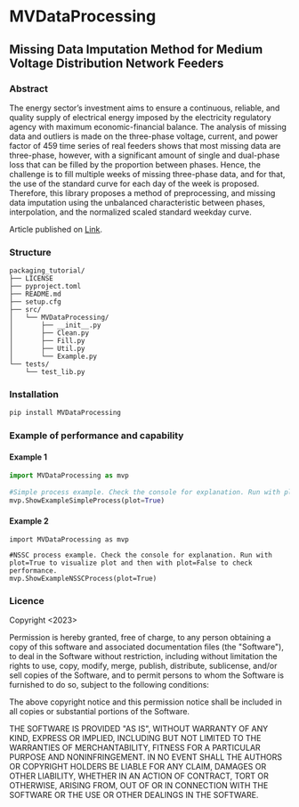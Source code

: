 # MVDataProcessing
## Missing Data Imputation Method for Medium Voltage Distribution Network Feeders

### Abstract

The energy sector’s investment aims to ensure a continuous, reliable, and quality
supply of electrical energy imposed by the electricity regulatory agency with maximum
economic-financial balance. The analysis of missing data and outliers is made on the three-phase voltage, current, and
power factor of 459 time series of real feeders shows that most missing data are three-phase, however, with a significant amount of single
and dual-phase loss that can be filled by the proportion between phases. Hence, the
challenge is to fill multiple weeks of missing three-phase data, and for that, the use of the
standard curve for each day of the week is proposed.
Therefore, this library proposes a method of
preprocessing, and missing data imputation using the unbalanced characteristic between
phases, interpolation, and the normalized scaled standard weekday curve. 

Article published on [Link](https://www.sba.org.br/open_journal_systems/index.php/cba/article/view/968).


### Structure
```
packaging_tutorial/
├── LICENSE
├── pyproject.toml
├── README.md
├── setup.cfg
├── src/
│   └── MVDataProcessing/
│       ├── __init__.py
│		├── Clean.py
│		├── Fill.py
│		├── Util.py
│       └── Example.py
└── tests/
    └── test_lib.py
```
### Installation

```bash
pip install MVDataProcessing
```

### Example of performance and capability

#### Example 1
```python
import MVDataProcessing as mvp
    
#Simple process example. Check the console for explanation. Run with plot=True to visualize plot and then with plot=False to check performance.
mvp.ShowExampleSimpleProcess(plot=True)
```

#### Example 2

```
import MVDataProcessing as mvp

#NSSC process example. Check the console for explanation. Run with plot=True to visualize plot and then with plot=False to check performance.    
mvp.ShowExampleNSSCProcess(plot=True)
```


### Licence

Copyright <2023> <JMBacalhau>

Permission is hereby granted, free of charge, to any person obtaining a copy of this software and associated documentation files (the "Software"), to deal in the Software without restriction, including without limitation the rights to use, copy, modify, merge, publish, distribute, sublicense, and/or sell copies of the Software, and to permit persons to whom the Software is furnished to do so, subject to the following conditions:

The above copyright notice and this permission notice shall be included in all copies or substantial portions of the Software.

THE SOFTWARE IS PROVIDED "AS IS", WITHOUT WARRANTY OF ANY KIND, EXPRESS OR IMPLIED, INCLUDING BUT NOT LIMITED TO THE WARRANTIES OF MERCHANTABILITY, FITNESS FOR A PARTICULAR PURPOSE AND NONINFRINGEMENT. IN NO EVENT SHALL THE AUTHORS OR COPYRIGHT HOLDERS BE LIABLE FOR ANY CLAIM, DAMAGES OR OTHER LIABILITY, WHETHER IN AN ACTION OF CONTRACT, TORT OR OTHERWISE, ARISING FROM, OUT OF OR IN CONNECTION WITH THE SOFTWARE OR THE USE OR OTHER DEALINGS IN THE SOFTWARE.